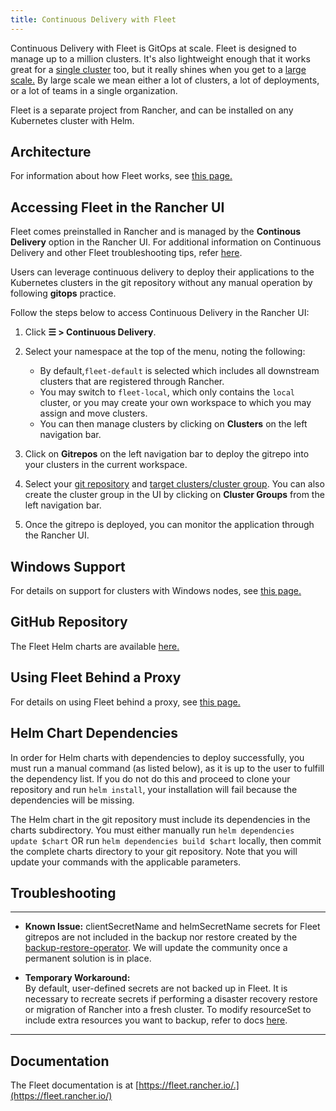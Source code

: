 ```yaml
---
title: Continuous Delivery with Fleet
---
```


<head>
  <link rel="canonical" href="https://ranchermanager.docs.rancher.com/how-to-guides/new-user-guides/deploy-apps-across-clusters/fleet"/>
</head>

Continuous Delivery with Fleet is GitOps at scale. Fleet is designed to manage up to a million clusters. It's also lightweight enough that it works great for a [single cluster](https://fleet.rancher.io/installation#default-install) too, but it really shines when you get to a [large scale.](https://fleet.rancher.io/installation#configuration-for-multi-cluster) By large scale we mean either a lot of clusters, a lot of deployments, or a lot of teams in a single organization.

Fleet is a separate project from Rancher, and can be installed on any Kubernetes cluster with Helm.


## Architecture

For information about how Fleet works, see [this page.](../../../integrations-in-rancher/fleet-gitops-at-scale/architecture.md)

## Accessing Fleet in the Rancher UI

Fleet comes preinstalled in Rancher and is managed by the **Continous Delivery** option in the Rancher UI. For additional information on Continuous Delivery and other Fleet troubleshooting tips, refer [here](https://fleet.rancher.io/troubleshooting).

Users can leverage continuous delivery to deploy their applications to the Kubernetes clusters in the git repository without any manual operation by following **gitops** practice.

Follow the steps below to access Continuous Delivery in the Rancher UI:

1. Click **☰ > Continuous Delivery**.

1. Select your namespace at the top of the menu, noting the following:
    - By default,`fleet-default` is selected which includes all downstream clusters that are registered through Rancher.
    - You may switch to `fleet-local`, which only contains the `local` cluster, or you may create your own workspace to which you may assign and move clusters.
    - You can then manage clusters by clicking on **Clusters** on the left navigation bar.

1. Click on **Gitrepos** on the left navigation bar to deploy the gitrepo into your clusters in the current workspace.

1. Select your [git repository](https://fleet.rancher.io/gitrepo-add) and [target clusters/cluster group](https://fleet.rancher.io/gitrepo-targets). You can also create the cluster group in the UI by clicking on **Cluster Groups** from the left navigation bar.

1. Once the gitrepo is deployed, you can monitor the application through the Rancher UI.

## Windows Support

For details on support for clusters with Windows nodes, see [this page.](../../../integrations-in-rancher/fleet-gitops-at-scale/windows-support.md)


## GitHub Repository

The Fleet Helm charts are available [here.](https://github.com/rancher/fleet/releases/latest)


## Using Fleet Behind a Proxy

For details on using Fleet behind a proxy, see [this page.](../../../integrations-in-rancher/fleet-gitops-at-scale/use-fleet-behind-a-proxy.md)

## Helm Chart Dependencies

In order for Helm charts with dependencies to deploy successfully, you must run a manual command (as listed below), as it is up to the user to fulfill the dependency list. If you do not do this and proceed to clone your repository and run `helm install`, your installation will fail because the dependencies will be missing.

The Helm chart in the git repository must include its dependencies in the charts subdirectory. You must either manually run `helm dependencies update $chart` OR run `helm dependencies build $chart` locally, then commit the complete charts directory to your git repository. Note that you will update your commands with the applicable parameters.

## Troubleshooting

---
* **Known Issue:** clientSecretName and helmSecretName secrets for Fleet gitrepos are not included in the backup nor restore created by the [backup-restore-operator](../backup-restore-and-disaster-recovery/back-up-rancher.md#1-install-the-rancher-backup-operator). We will update the community once a permanent solution is in place.

* **Temporary Workaround:** <br/>
By default, user-defined secrets are not backed up in Fleet. It is necessary to recreate secrets if performing a disaster recovery restore or migration of Rancher into a fresh cluster. To modify resourceSet to include extra resources you want to backup, refer to docs [here](https://github.com/rancher/backup-restore-operator#user-flow).

---

## Documentation

The Fleet documentation is at [https://fleet.rancher.io/.](https://fleet.rancher.io/)

